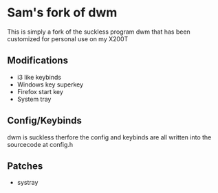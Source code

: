 # Sam's fork of dwm

This is simply a fork of the suckless program dwm that has been customized
for personal use on my X200T

## Modifications 

- i3 like keybinds
- Windows key superkey
- Firefox start key
- System tray

## Config/Keybinds

dwm is suckless therfore the config and keybinds are all written into the 
sourcecode at config.h

## Patches

- systray
